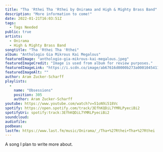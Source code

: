 ```yaml
---
title: "Tha 'Rthei Tha 'Rthei by Onirama and High & Mighty Brass Band"
description: "More information to come!"
date: 2022-01-21T16:03:51Z
tags:
  - Tags Needed
public: true
artists:
  - Onirama
  - High & Mighty Brass Band
songtitle: "Tha 'Rthei Tha 'Rthei"
album: "Anthologio Gia Mikrous Kai Megalous"
featuredImage: "anthologio-gia-mikrous-kai-megalous.jpeg"
featuredImageCredit: "Image is used from album for review purposes."
featuredImageLink: "https://i.scdn.co/image/ab67616d0000b273a00010454110ee40314347e5"
featuredImageAlt: ""
author: Aram Zucker-Scharff
playlists:
  -
    name: "Obsessions"
    position: 305
    author: Aram Zucker-Scharff
youtube: https://www.youtube.com/watch?v=51oN9i518Vc
spotify: https://open.spotify.com/track/3EfhKQDiL7YMRLPyeciBi2
spotifyUri: spotify:track:3EfhKQDiL7YMRLPyeciBi2
soundcloud:
audiofile:
podbean:
lastfm: https://www.last.fm/music/Onirama/_/Tha+%27Rthei+Tha+%27Rthei
---
```


A song I plan to write more about.
		